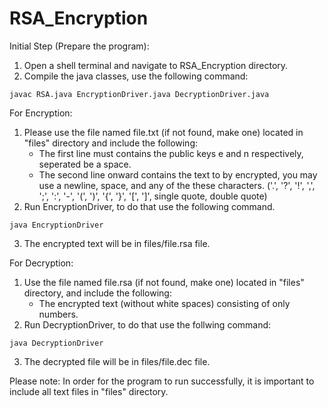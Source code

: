 # RSA_Encryption


 
Initial Step (Prepare the program):
1. Open a shell terminal and navigate to RSA_Encryption directory.  
2. Compile the java classes, use the following command: 
```console
javac RSA.java EncryptionDriver.java DecryptionDriver.java 
```

For Encryption:
1. Please use the file named file.txt (if not found, make one) located in "files" directory and include the following:
    - The first line must contains the public keys e and n respectively, seperated be a space.
    - The second line onward contains the text to by encrypted, you may use a newline, space, and any
    of the these characters. 
    ('.', '?', '!', ',', ';', ':', '-', '(', ')', '{', '}', '[', ']', single quote, double quote)
2. Run EncryptionDriver, to do that use the following command. 
```console
java EncryptionDriver
```
3. The encrypted text will be in files/file.rsa file. 

For Decryption: 
1. Use the file named file.rsa (if not found, make one) located in "files" directory, and include the following: 
    - The encrypted text (without white spaces) consisting of only numbers. 
2. Run DecryptionDriver, to do that use the follwing command:   
```console
java DecryptionDriver
```
3. The decrypted file will be in files/file.dec file. 

Please note: In order for the program to run successfully, it is important to include all text files in "files" directory. 

